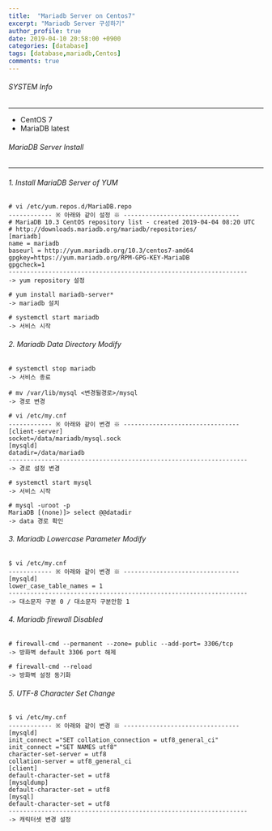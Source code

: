 ```yaml
---
title:  "Mariadb Server on Centos7"
excerpt: "Mariadb Server 구성하기"
author_profile: true
date: 2019-04-10 20:58:00 +0900
categories: [database]
tags: [database,mariadb,Centos]
comments: true
---
```


###### SYSTEM Info
-------------
- CentOS 7
- MariaDB latest

###### MariaDB Server Install
-------------

###### 1. Install MariaDB Server of YUM

```
# vi /etc/yum.repos.d/MariaDB.repo
------------ ※ 아래와 같이 설정 ※ --------------------------------
# MariaDB 10.3 CentOS repository list - created 2019-04-04 08:20 UTC
# http://downloads.mariadb.org/mariadb/repositories/
[mariadb]
name = mariadb
baseurl = http://yum.mariadb.org/10.3/centos7-amd64
gpgkey=https://yum.mariadb.org/RPM-GPG-KEY-MariaDB
gpgcheck=1
------------------------------------------------------------------
-> yum repository 설정

# yum install mariadb-server*
-> mariadb 설치

# systemctl start mariadb
-> 서비스 시작
```

###### 2. Mariadb Data Directory Modify

```
# systemctl stop mariadb
-> 서비스 종료

# mv /var/lib/mysql <변경될경로>/mysql
-> 경로 변경

# vi /etc/my.cnf
------------ ※ 아래와 같이 변경 ※ --------------------------------
[client-server]
socket=/data/mariadb/mysql.sock
[mysqld]
datadir=/data/mariadb
------------------------------------------------------------------
-> 경로 설정 변경

# systemctl start mysql
-> 서비스 시작

# mysql -uroot -p
MariaDB [(none)]> select @@datadir
-> data 경로 확인
```

###### 3. Mariadb Lowercase Parameter Modify

```
$ vi /etc/my.cnf
------------ ※ 아래와 같이 변경 ※ --------------------------------
[mysqld]
lower_case_table_names = 1
------------------------------------------------------------------
-> 대소문자 구분 0 / 대소문자 구분안함 1
```

###### 4. Mariadb firewall Disabled

```
# firewall-cmd --permanent --zone= public --add-port= 3306/tcp
-> 방화벽 default 3306 port 해제

# firewall-cmd --reload
-> 방화벽 설정 동기화
```

###### 5. UTF-8 Character Set Change

```
$ vi /etc/my.cnf
------------ ※ 아래와 같이 변경 ※ --------------------------------
[mysqld]
init_connect ="SET collation_connection = utf8_general_ci"
init_connect ="SET NAMES utf8"
character-set-server = utf8
collation-server = utf8_general_ci
[client]
default-character-set = utf8
[mysqldump]
default-character-set = utf8
[mysql]
default-character-set = utf8
------------------------------------------------------------------
-> 캐릭터셋 변경 설정
```
